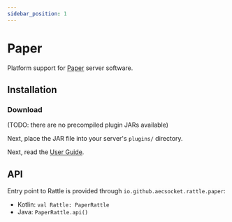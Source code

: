 ```yaml
---
sidebar_position: 1
---
```


# Paper

Platform support for [Paper](https://papermc.io) server software.

## Installation

### Download

(TODO: there are no precompiled plugin JARs available)

Next, place the JAR file into your server's `plugins/` directory.

Next, read the [User Guide](../guide/user).

## API

Entry point to Rattle is provided through `io.github.aecsocket.rattle.paper`:
- Kotlin: `val Rattle: PaperRattle`
- Java: `PaperRattle.api()`
